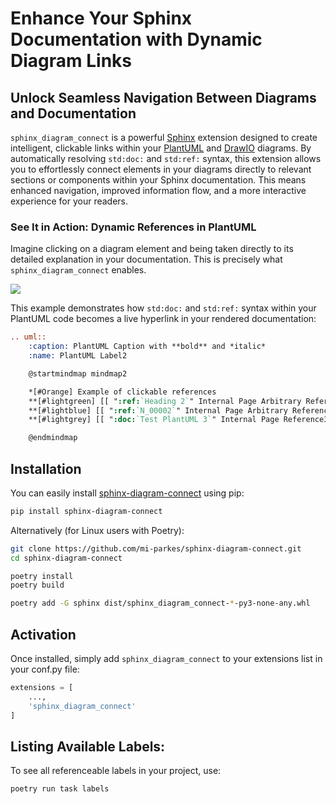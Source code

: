 # Enhance Your Sphinx Documentation with Dynamic Diagram Links

## Unlock Seamless Navigation Between Diagrams and Documentation

`sphinx_diagram_connect` is a powerful [Sphinx](https://www.sphinx-doc.org/en/master/index.html) extension designed to create intelligent, clickable links within your [PlantUML](https://plantuml.com) and [DrawIO](https://pypi.org/project/sphinxcontrib-drawio/) diagrams. By automatically resolving `std:doc:` and `std:ref:` syntax, this extension allows you to effortlessly connect elements in your diagrams directly to relevant sections or components within your Sphinx documentation. This means enhanced navigation, improved information flow, and a more interactive experience for your readers.

### See It in Action: Dynamic References in PlantUML

Imagine clicking on a diagram element and being taken directly to its detailed explanation in your documentation. This is precisely what `sphinx_diagram_connect` enables.

![](https://mi-parkes.github.io/sphinx-diagram-connect/_images/refInPlantuml.png)

This example demonstrates how `std:doc:` and `std:ref:` syntax within your PlantUML code becomes a live hyperlink in your rendered documentation:

```rst
.. uml::
    :caption: PlantUML Caption with **bold** and *italic*
    :name: PlantUML Label2

    @startmindmap mindmap2

    *[#Orange] Example of clickable references
    **[#lightgreen] [[ ":ref:`Heading 2`" Internal Page Arbitrary Reference1 ]]
    **[#lightblue] [[ ":ref:`N_00002`" Internal Page Arbitrary Reference2 on sphinx-needs ]]
    **[#lightgrey] [[ ":doc:`Test PlantUML 3`" Internal Page Reference3 ]]

    @endmindmap
```
## Installation

You can easily install [sphinx-diagram-connect](https://pypi.org/project/sphinx-diagram-connect/) using pip:

```bash
pip install sphinx-diagram-connect
```

Alternatively (for Linux users with Poetry):

```bash
git clone https://github.com/mi-parkes/sphinx-diagram-connect.git
cd sphinx-diagram-connect

poetry install
poetry build

poetry add -G sphinx dist/sphinx_diagram_connect-*-py3-none-any.whl
```

## Activation

Once installed, simply add `sphinx_diagram_connect` to your extensions list in your conf.py file:

```python
extensions = [
    ...,
    'sphinx_diagram_connect'
]
```

## Listing Available Labels:

To see all referenceable labels in your project, use:

```bash
poetry run task labels
```
